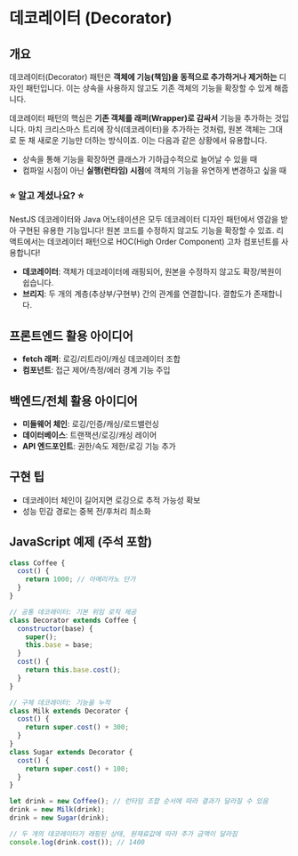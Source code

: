 # 데코레이터 (Decorator)

## 개요

데코레이터(Decorator) 패턴은 **객체에 기능(책임)을 동적으로 추가하거나 제거하는** 디자인 패턴입니다. 이는 상속을 사용하지 않고도 기존 객체의 기능을 확장할 수 있게 해줍니다.

데코레이터 패턴의 핵심은 **기존 객체를 래퍼(Wrapper)로 감싸서** 기능을 추가하는 것입니다. 마치 크리스마스 트리에 장식(데코레이터)을 추가하는 것처럼, 원본 객체는 그대로 둔 채 새로운 기능만 더하는 방식이죠. 이는 다음과 같은 상황에서 유용합니다.

- 상속을 통해 기능을 확장하면 클래스가 기하급수적으로 늘어날 수 있을 때
- 컴파일 시점이 아닌 **실행(런타임) 시점**에 객체의 기능을 유연하게 변경하고 싶을 때

### ⭐ 알고 계셨나요? ⭐

NestJS 데코레이터와 Java 어노테이션은 모두 데코레이터 디자인 패턴에서 영감을 받아 구현된 유용한 기능입니다! 원본 코드를 수정하지 않고도 기능을 확장할 수 있죠. 리액트에서는 데코레이터 패턴으로 HOC(High Order Component) 고차 컴포넌트를 사용합니다!

- **데코레이터**: 객체가 데코레이터에 래핑되어, 원본을 수정하지 않고도 확장/복원이 쉽습니다.
- **브리지**: 두 개의 계층(추상부/구현부) 간의 관계를 연결합니다. 결합도가 존재합니다.

## 프론트엔드 활용 아이디어

- **fetch 래퍼**: 로깅/리트라이/캐싱 데코레이터 조합
- **컴포넌트**: 접근 제어/측정/에러 경계 기능 주입

## 백엔드/전체 활용 아이디어

- **미들웨어 체인**: 로깅/인증/캐싱/로드밸런싱
- **데이터베이스**: 트랜잭션/로깅/캐싱 레이어
- **API 엔드포인트**: 권한/속도 제한/로깅 기능 추가

## 구현 팁

- 데코레이터 체인이 길어지면 로깅으로 추적 가능성 확보
- 성능 민감 경로는 중복 전/후처리 최소화

## JavaScript 예제 (주석 포함)

```javascript
class Coffee {
  cost() {
    return 1000; // 아메리카노 단가
  }
}

// 공통 데코레이터: 기본 위임 로직 제공
class Decorator extends Coffee {
  constructor(base) {
    super();
    this.base = base;
  }
  cost() {
    return this.base.cost();
  }
}

// 구체 데코레이터: 기능을 누적
class Milk extends Decorator {
  cost() {
    return super.cost() + 300;
  }
}
class Sugar extends Decorator {
  cost() {
    return super.cost() + 100;
  }
}

let drink = new Coffee(); // 런타임 조합 순서에 따라 결과가 달라질 수 있음
drink = new Milk(drink);
drink = new Sugar(drink);

// 두 개의 데코레이터가 래핑된 상태, 원재료값에 따라 추가 금액이 달라짐
console.log(drink.cost()); // 1400
```
